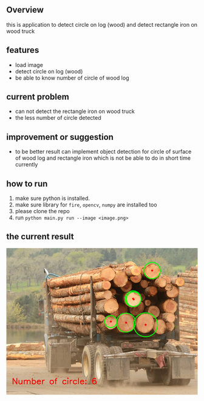 ## Overview
this is application to detect circle on log (wood) and detect rectangle iron on wood truck

## features
- load image
- detect circle on log (wood)
- be able to know number of circle of wood log

## current problem
- can not detect the rectangle iron on wood truck
- the less number of circle detected

## improvement or suggestion
- to be better result can implement object detection for circle of surface of wood log and rectangle iron which is not be able to do in short time currently

## how to run
1. make sure python is installed.
2. make sure library for `fire`, `opencv`, `numpy` are installed too
3. please clone the repo
4. run `python main.py run --image <image.png>`

## the current result
![result](./result.png)
